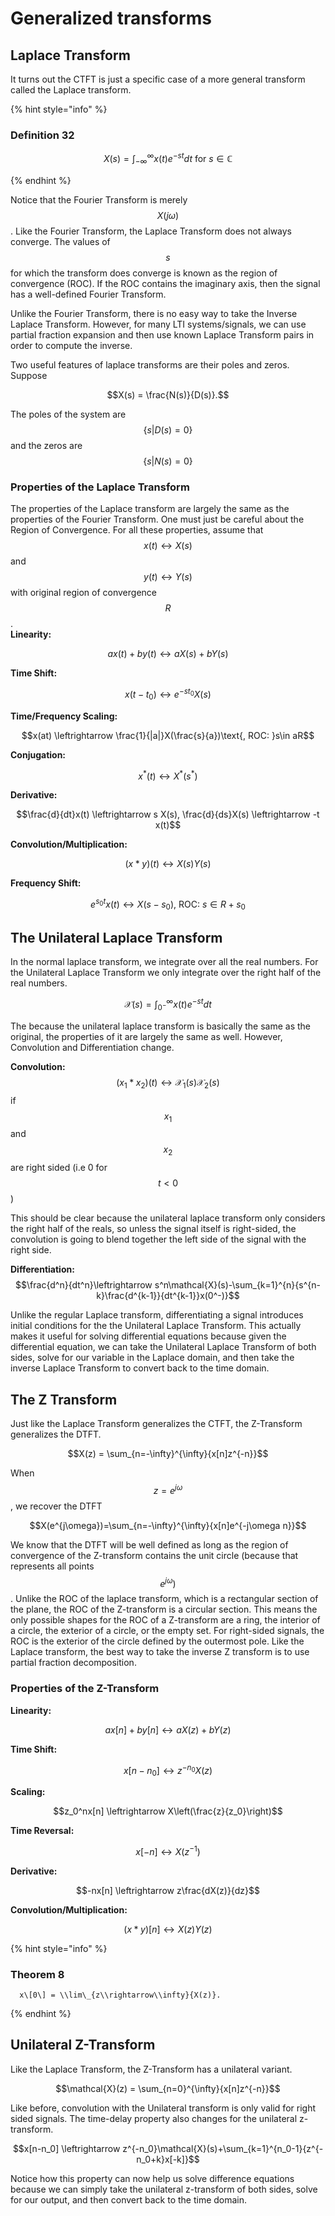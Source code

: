 # Generalized transforms

## Laplace Transform

It turns out the CTFT is just a specific case of a more general
transform called the Laplace transform.

{% hint style=\"info\" %}

### Definition 32

    

$$ X(s) = \int_{-\infty}^{\infty}{x(t)e^{-st}dt} \text { for } s\in\mathbb{C} $$

{% endhint %}

Notice that the Fourier Transform is merely $$X(j\omega)$$. Like the
Fourier Transform, the Laplace Transform does not always converge. The
values of $$s$$ for which the transform does converge is known as the
region of convergence (ROC). If the ROC contains the imaginary axis,
then the signal has a well-defined Fourier Transform.

Unlike the Fourier Transform, there is no easy way to take the Inverse
Laplace Transform. However, for many LTI systems/signals, we can use
partial fraction expansion and then use known Laplace Transform pairs in
order to compute the inverse.

Two useful features of laplace transforms are their poles and zeros.
Suppose

$$X(s) = \frac{N(s)}{D(s)}.$$

The poles of the system are $$\{s | D(s)=0\}$$ and the zeros are
$$\{s | N(s)=0\}$$

### Properties of the Laplace Transform

The properties of the Laplace transform are largely the same as the
properties of the Fourier Transform. One must just be careful about the
Region of Convergence. For all these properties, assume that
$$x(t) \leftrightarrow X(s)$$ and $$y(t) \leftrightarrow Y(s)$$ with
original region of convergence $$R$$.\
**Linearity:**

$$ax(t) + by(t) \leftrightarrow aX(s) + bY(s)$$

**Time Shift:**

$$x(t-t_0) \leftrightarrow e^{-s t_0}X(s)$$

**Time/Frequency Scaling:**

$$x(at) \leftrightarrow \frac{1}{|a|}X(\frac{s}{a})\text{, ROC: }s\in aR$$

**Conjugation:**

$$x^*(t) \leftrightarrow X^*(s^*)$$

**Derivative:**

$$\frac{d}{dt}x(t) \leftrightarrow s X(s), \frac{d}{ds}X(s) \leftrightarrow -t x(t)$$

**Convolution/Multiplication:**

$$(x*y)(t) \leftrightarrow X(s)Y(s)$$

**Frequency Shift:**

$$e^{s_0 t}x(t) \leftrightarrow X(s - s_0)\text{, ROC: }s\in R+s_0$$

## The Unilateral Laplace Transform

In the normal laplace transform, we integrate over all the real numbers.
For the Unilateral Laplace Transform we only integrate over the right
half of the real numbers.

$$\mathcal{X}(s)=\int_{0^-}^{\infty}{x(t)e^{-st}dt}$$

The because the unilateral laplace transform is basically the same as
the original, the properties of it are largely the same as well.
However, Convolution and Differentiation change.

**Convolution:**
$$(x_1*x_2)(t) \leftrightarrow \mathcal{X}_1(s)\mathcal{X}_2(s)$$ if
$$x_1$$ and $$x_2$$ are right sided (i.e 0 for $$t<0$$)

This should be clear because the unilateral laplace transform only
considers the right half of the reals, so unless the signal itself is
right-sided, the convolution is going to blend together the left side of
the signal with the right side.

**Differentiation:**
$$\frac{d^n}{dt^n}\leftrightarrow s^n\mathcal{X}(s)-\sum_{k=1}^{n}{s^{n-k}\frac{d^{k-1}}{dt^{k-1}}x(0^-)}$$

Unlike the regular Laplace transform, differentiating a signal
introduces initial conditions for the the Unilateral Laplace Transform.
This actually makes it useful for solving differential equations because
given the differential equation, we can take the Unilateral Laplace
Transform of both sides, solve for our variable in the Laplace domain,
and then take the inverse Laplace Transform to convert back to the time
domain.

## The Z Transform

Just like the Laplace Transform generalizes the CTFT, the Z-Transform
generalizes the DTFT.

$$X(z) = \sum_{n=-\infty}^{\infty}{x[n]z^{-n}}$$

When $$z = e^{j\omega}$$, we recover the DTFT

$$X(e^{j\omega})=\sum_{n=-\infty}^{\infty}{x[n]e^{-j\omega n}}$$

We know that the DTFT will be well defined as long as the region of
convergence of the Z-transform contains the unit circle (because that
represents all points $$e^{j\omega})$$. Unlike the ROC of the laplace
transform, which is a rectangular section of the plane, the ROC of the
Z-transform is a circular section. This means the only possible shapes
for the ROC of a Z-transform are a ring, the interior of a circle, the
exterior of a circle, or the empty set. For right-sided signals, the ROC
is the exterior of the circle defined by the outermost pole. Like the
Laplace transform, the best way to take the inverse Z transform is to
use partial fraction decomposition.

### Properties of the Z-Transform

**Linearity:**

$$ax[n] + by[n] \leftrightarrow aX(z) + bY(z)$$

**Time Shift:**

$$x[n-n_0] \leftrightarrow z^{-n_0}X(z)$$

**Scaling:**

$$z_0^nx[n] \leftrightarrow X\left(\frac{z}{z_0}\right)$$

**Time Reversal:**

$$x[-n] \leftrightarrow X(z^{-1})$$

**Derivative:**

$$-nx[n] \leftrightarrow z\frac{dX(z)}{dz}$$

**Convolution/Multiplication:**

$$(x*y)[n] \leftrightarrow X(z)Y(z)$$

{% hint style=\"info\" %}

### Theorem 8

      x\[0\] = \\lim\_{z\\rightarrow\\infty}{X(z)}.
$$$$

{% endhint %}

## Unilateral Z-Transform

Like the Laplace Transform, the Z-Transform has a unilateral variant.

$$\mathcal{X}(z) = \sum_{n=0}^{\infty}{x[n]z^{-n}}$$

Like before, convolution with the Unilateral transform is only valid for
right sided signals. The time-delay property also changes for the
unilateral z-transform.

$$x[n-n_0] \leftrightarrow z^{-n_0}\mathcal{X}(s)+\sum_{k=1}^{n_0-1}{z^{-n_0+k}x[-k]}$$

Notice how this property can now help us solve difference equations
because we can simply take the unilateral z-transform of both sides,
solve for our output, and then convert back to the time domain.

